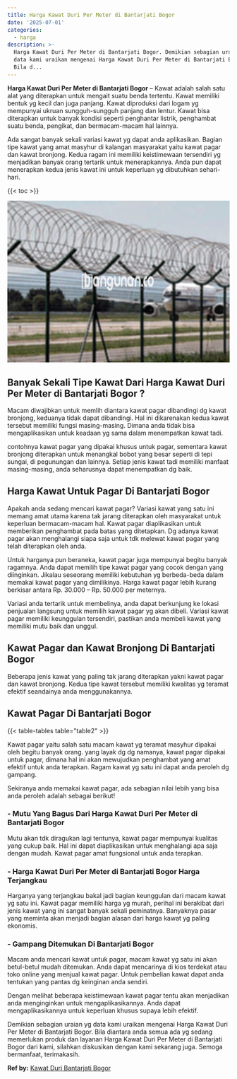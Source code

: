 ```yaml
---
title: Harga Kawat Duri Per Meter di Bantarjati Bogor
date: '2025-07-01'
categories:
  - harga
description: >-
  Harga Kawat Duri Per Meter di Bantarjati Bogor. Demikian sebagian uraian yg
  data kami uraikan mengenai Harga Kawat Duri Per Meter di Bantarjati Bogor.
  Bila d...
---
```


**Harga Kawat Duri Per Meter di Bantarjati Bogor** – Kawat adalah salah satu alat yang diterapkan untuk mengait suatu benda tertentu. Kawat memiliki bentuk yg kecil dan juga panjang. Kawat diproduksi dari logam yg mempunyai ukruan sungguh-sungguh panjang dan lentur. Kawat bisa diterapkan untuk banyak kondisi seperti penghantar listrik, penghambat suatu benda, pengikat, dan bermacam-macam hal lainnya.

Ada sangat banyak sekali variasi kawat yg dapat anda aplikasikan. Bagian tipe kawat yang amat masyhur di kalangan masyarakat yaitu kawat pagar dan kawat bronjong. Kedua ragam ini memiliki keistimewaan tersendiri yg menjadikan banyak orang tertarik untuk menerapkannya. Anda pun dapat menerapkan kedua jenis kawat ini untuk keperluan yg dibutuhkan sehari-hari.

{{< toc >}}

![Harga Kawat Duri Per Meter di Bantarjati Bogor](/images/jual-kawat-murah35.png)

## Banyak Sekali Tipe Kawat Dari Harga Kawat Duri Per Meter di Bantarjati Bogor ?

Macam diwajibkan untuk memlih diantara kawat pagar dibandingi dg kawat bronjong, keduanya tidak dapat dibandingi. Hal ini dikarenakan kedua kawat tersebut memiliki fungsi masing-masing. Dimana anda tidak bisa mengaplikasikan untuk keadaan yg sama dalam menempatkan kawat tadi.

contohnya kawat pagar yang dipakai khusus untuk pagar, sementara kawat bronjong diterapkan untuk menangkal bobot yang besar seperti di tepi sungai, di pegunungan dan lainnya. Setiap jenis kawat tadi memiliki manfaat masing-masing, anda seharusnya dapat menempatkan dg baik.

## Harga Kawat Untuk Pagar Di Bantarjati Bogor

Apakah anda sedang mencari kawat pagar? Variasi kawat yang satu ini memang amat utama karena tak jarang diterapkan oleh masyarakat untuk keperluan bermacam-macam hal. Kawat pagar diaplikasikan untuk memberikan penghambat pada batas yang ditetapkan. Dg adanya kawat pagar akan menghalangi siapa saja untuk tdk melewat kawat pagar yang telah diterapkan oleh anda.

Untuk harganya pun beraneka, kawat pagar juga mempunyai begitu banyak ragamnya. Anda dapat memilih tipe kawat pagar yang cocok dengan yang diinginkan. Jikalau seseorang memiliki kebutuhan yg berbeda-beda dalam memakai kawat pagar yang dimilikinya. Harga kawat pagar lebih kurang berkisar antara Rp. 30.000 – Rp. 50.000 per meternya.

Variasi anda tertarik untuk membelinya, anda dapat berkunjung ke lokasi penjualan langsung untuk memilih kawat pagar yg akan dibeli. Variasi kawat pagar memiliki keunggulan tersendiri, pastikan anda membeli kawat yang memiliki mutu baik dan unggul.

## Kawat Pagar dan Kawat Bronjong Di Bantarjati Bogor

Beberapa jenis kawat yang paling tak jarang diterapkan yakni kawat pagar dan kawat bronjong. Kedua tipe kawat tersebut memiliki kwalitas yg teramat efektif seandainya anda menggunakannya.

## Kawat Pagar Di Bantarjati Bogor

{{< table-tables table="table2" >}}

Kawat pagar yaitu salah satu macam kawat yg teramat masyhur dipakai oleh begitu banyak orang. yang layak dg dg namanya, kawat pagar dipakai untuk pagar, dimana hal ini akan mewujudkan penghambat yang amat efektif untuk anda terapkan. Ragam kawat yg satu ini dapat anda peroleh dg gampang.

Sekiranya anda memakai kawat pagar, ada sebagian nilai lebih yang bisa anda peroleh adalah sebagai berikut!

### \- Mutu Yang Bagus Dari Harga Kawat Duri Per Meter di Bantarjati Bogor

Mutu akan tdk diragukan lagi tentunya, kawat pagar mempunyai kualitas yang cukup baik. Hal ini dapat diaplikasikan untuk menghalangi apa saja dengan mudah. Kawat pagar amat fungsional untuk anda terapkan.

### \- Harga Kawat Duri Per Meter di Bantarjati Bogor Harga Terjangkau

Harganya yang terjangkau bakal jadi bagian keunggulan dari macam kawat yg satu ini. Kawat pagar memiliki harga yg murah, perihal ini berakibat dari jenis kawat yang ini sangat banyak sekali peminatnya. Banyaknya pasar yang meminta akan menjadi bagian alasan dari harga kawat yg paling ekonomis.

### \- Gampang Ditemukan Di Bantarjati Bogor

Macam anda mencari kawat untuk pagar, macam kawat yg satu ini akan betul-betul mudah ditemukan. Anda dapat mencarinya di kios terdekat atau toko online yang menjual kawat pagar. Untuk pembelian kawat dapat anda tentukan yang pantas dg keinginan anda sendiri.

Dengan melihat beberapa keistimewaan kawat pagar tentu akan menjadikan anda menginginkan untuk mengaplikasikannya. Anda dapat mengaplikasikannya untuk keperluan khusus supaya lebih efektif.

Demikian sebagian uraian yg data kami uraikan mengenai Harga Kawat Duri Per Meter di Bantarjati Bogor. Bila diantara anda semua ada yg sedang memerlukan produk dan layanan Harga Kawat Duri Per Meter di Bantarjati Bogor dari kami, silahkan diskusikan dengan kami sekarang juga. Semoga bermanfaat, terimakasih.

**Ref by:** [Kawat Duri Bantarjati Bogor](https://id.wikipedia.org/wiki/Kawat)

